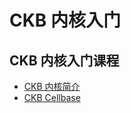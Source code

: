 # CKB 内核入门

## CKB 内核入门课程

- [CKB 内核简介](slides/ckb-kernel-introduction/)
- [CKB Cellbase](slides/ckb-cellbase/)
